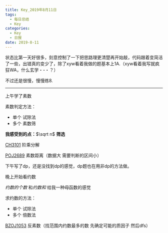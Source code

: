 ```yaml
---
title: Key_2019年8月11日
tags: 
  - 每日总结
  - Key
categories:
  - Key
  - 日报
date: 2019-8-11
---
```


状态比第一天好很多，刻意控制了一下把思路理更清楚再开始敲，代码跟着变简洁了一些，出错真的变少了，除了xyw看着我做的题基本上1A.（xyw看着我写就疯狂WA，什么玄学・-・？）

<!-- more -->

不过还是很慢，慢慢练8.

---

上午学了素数

素数判定方法：

- 单个  试除法
- 多个  素数筛

**我感受到的点：**$\sqrt n$   **筛选**

[CH3101](https://www.acwing.com/problem/content/199/)  阶乘分解

[POJ2689](https://vjudge.net/problem/POJ-2689)  素数距离（数据大 需要判断的区间小）

下午写了dp，还是没找到dp的感觉，dp题也在用非dp的方法做。

晚上开始看约数

*约数的个数* 和*约数和* 给我一种母函数的感觉

求约数的方法：

- 单个  试除法
- 多个  倍数法

[BZOJ1053](https://vjudge.net/problem/HYSBZ-1053)  反素数（找范围内约数最多的数 先确定可能的质因子 然后dfs）
